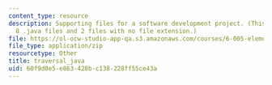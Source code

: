 ```yaml
---
content_type: resource
description: Supporting files for a software development project. (This ZIP file contains
  8 .java files and 2 files with no file extension.)
file: https://ol-ocw-studio-app-qa.s3.amazonaws.com/courses/6-005-elements-of-software-construction-fall-2008/60f9d0e5e863428bc138228ff55ce43a_traversal_java.zip
file_type: application/zip
resourcetype: Other
title: traversal_java
uid: 60f9d0e5-e863-428b-c138-228ff55ce43a
---
```

